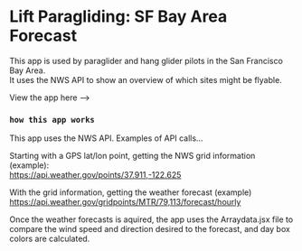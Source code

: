 # Lift Paragliding: SF Bay Area Forecast

This app is used by paraglider and hang glider pilots in the San Francisco Bay Area. <br>
It uses the NWS API to show an overview of which sites might be flyable.

View the app here -->

### `how this app works`

This app uses the NWS API. Examples of API calls...

Starting with a GPS lat/lon point, getting the NWS grid information (example):<br>
https://api.weather.gov/points/37.911,-122.625

With the grid information, getting the weather forecast (example)<br>
https://api.weather.gov/gridpoints/MTR/79,113/forecast/hourly

Once the weather forecasts is aquired, the app uses the Arraydata.jsx file to compare the wind speed and direction desired to the forecast, and day box colors are calculated.
